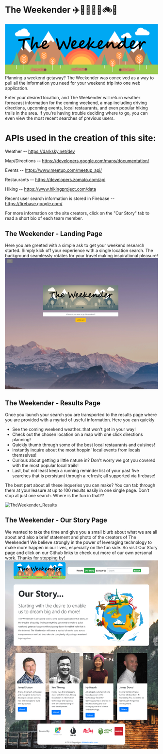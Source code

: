 # The Weekender :airplane::car::bus::ship::rocket::bike::steam_locomotive:
![TheWeekender_Icon](assets/images/theweekender.png)
Planning a weekend getaway?  The Weekender was conceived as a way to pull all the information you need for your weekend trip into one web application.  


Enter your desired location, and The Weekender will return weather foreacast information for the coming weekend, a map including driving directions, upcoming events, local restaurants, and even popular hiking trails in the area.  If you're having trouble deciding where to go, you can even view the most recent searches of previous users.  


# APIs used in the creation of this site:

Weather -- https://darksky.net/dev

Map/Directions -- https://developers.google.com/maps/documentation/

Events -- https://www.meetup.com/meetup_api/

Restaurants -- https://developers.zomato.com/api

Hiking -- https://www.hikingproject.com/data

Recent user search information is stored in Firebase -- https://firebase.google.com/


For more information on the site creators, click on the "Our Story" tab to read a short bio of each team member.  


## The Weekender - Landing Page
Here you are greeted with a simple ask to get your weekend research started. Simply kick off your experience with a single location search. The background seamlessly rotates for your travel making inspirational pleasure!
![TheWeekender_Landing](assets/images/theweekender_landing.png)

## The Weekender - Results Page
Once you launch your search you are transported to the results page where you are provided with a myriad of useful information. Here you can quickly

- See the coming weekend weather..that won't get in your way!
- Check out the chosen location on a map with one click directions planning!
- Quickly thumb through some of the best local restaurants and cuisines!
- Instantly inquire about the most hoppin' local events from locals themselves!
- Curious about getting a little nature in? Don't worry we got you covered with the most popular local trails!
- Last, but not least keep a running reminder list of your past five searches that is persistant through a refresh; all supported via firebase!

The best part about all these inqueries you can make? You can tab through them at your leasure at up to 100 results easily in one single page. Don't stop at just one search. Where is the fun in that??


![TheWeekender_Results](assets/images/theweekender_results.png)

## The Weekender - Our Story Page
We wanted to take the time and give you a small blurb about what we are all about and also a brief statement and photo of the creators of The Weekender! We believe strongly in the power of leveraging technology to make more happen in our lives, especially on the fun side. So visit Our Story page and click on our Github links to check out more of our own personal work. Thanks for stopping by!
![TheWeekender_OurStory](assets/images/theweekender_ourStory.png)
